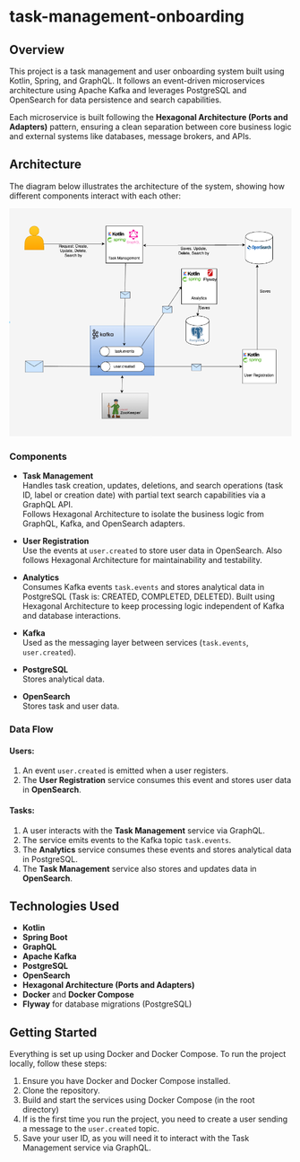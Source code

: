 # task-management-onboarding


## Overview

This project is a task management and user onboarding system built using Kotlin, Spring, and GraphQL. It follows an event-driven microservices architecture using Apache Kafka and leverages PostgreSQL and OpenSearch for data persistence and search capabilities.

Each microservice is built following the **Hexagonal Architecture (Ports and Adapters)** pattern, ensuring a clean separation between core business logic and external systems like databases, message brokers, and APIs.

## Architecture

The diagram below illustrates the architecture of the system, showing how different components interact with each other:

![Project Overview](docs/project_overview.png)


### Components

- **Task Management**  
  Handles task creation, updates, deletions, and search operations (task ID, label or creation date) with partial text search capabilities via a GraphQL API.  
  Follows Hexagonal Architecture to isolate the business logic from GraphQL, Kafka, and OpenSearch adapters.

- **User Registration**  
  Use the events at `user.created` to store user data in OpenSearch.
  Also follows Hexagonal Architecture for maintainability and testability.

- **Analytics**  
  Consumes Kafka events `task.events` and stores analytical data in PostgreSQL (Task is: CREATED, COMPLETED, DELETED).
  Built using Hexagonal Architecture to keep processing logic independent of Kafka and database interactions.

- **Kafka**  
  Used as the messaging layer between services (`task.events`, `user.created`).

- **PostgreSQL**  
  Stores analytical data.

- **OpenSearch**  
  Stores task and user data.

### Data Flow

#### Users:
1. An event `user.created` is emitted when a user registers.
2. The **User Registration** service consumes this event and stores user data in **OpenSearch**.

#### Tasks:
1. A user interacts with the **Task Management** service via GraphQL.
2. The service emits events to the Kafka topic `task.events`.
3. The **Analytics** service consumes these events and stores analytical data in PostgreSQL.
4. The **Task Management** service also stores and updates data in **OpenSearch**.



## Technologies Used

- **Kotlin**
- **Spring Boot**
- **GraphQL**
- **Apache Kafka**
- **PostgreSQL**
- **OpenSearch**
- **Hexagonal Architecture (Ports and Adapters)**
- **Docker** and **Docker Compose**
- **Flyway** for database migrations (PostgreSQL)

## Getting Started

Everything is set up using Docker and Docker Compose. To run the project locally, follow these steps:

1. Ensure you have Docker and Docker Compose installed.
2. Clone the repository.
3. Build and start the services using Docker Compose (in the root directory)
4. If is the first time you run the project, you need to create a user sending a message to the `user.created` topic.
5. Save your user ID, as you will need it to interact with the Task Management service via GraphQL.